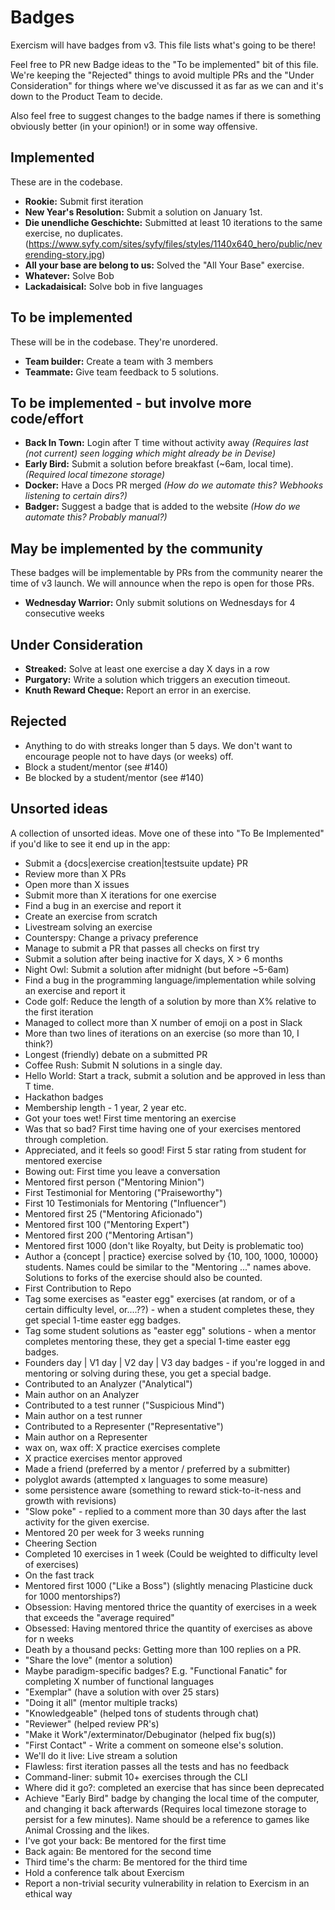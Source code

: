 # Badges

Exercism will have badges from v3. This file lists what's going to be there!

Feel free to PR new Badge ideas to the "To be implemented" bit of this file.
We're keeping the "Rejected" things to avoid multiple PRs and the "Under Consideration" for things where we've discussed it as far as we can and it's down to the Product Team to decide.

Also feel free to suggest changes to the badge names if there is something obviously better (in your opinion!) or in some way offensive.

## Implemented

These are in the codebase.

- **Rookie:** Submit first iteration
- **New Year's Resolution:** Submit a solution on January 1st.
- **Die unendliche Geschichte:** Submitted at least 10 iterations to the same exercise, no duplicates. (https://www.syfy.com/sites/syfy/files/styles/1140x640_hero/public/neverending-story.jpg)
- **All your base are belong to us:** Solved the "All Your Base" exercise.
- **Whatever:** Solve Bob
- **Lackadaisical:** Solve bob in five languages

## To be implemented

These will be in the codebase. They're unordered.

- **Team builder:** Create a team with 3 members
- **Teammate:** Give team feedback to 5 solutions.

## To be implemented - but involve more code/effort

- **Back In Town:** Login after T time without activity away _(Requires last (not current) seen logging which might already be in Devise)_
- **Early Bird:** Submit a solution before breakfast (~6am, local time). _(Required local timezone storage)_
- **Docker:** Have a Docs PR merged _(How do we automate this? Webhooks listening to certain dirs?)_
- **Badger:** Suggest a badge that is added to the website _(How do we automate this? Probably manual?)_

## May be implemented by the community

These badges will be implementable by PRs from the community nearer the time of v3 launch. We will announce when the repo is open for those PRs.

- **Wednesday Warrior:** Only submit solutions on Wednesdays for 4 consecutive weeks

## Under Consideration

- **Streaked:** Solve at least one exercise a day X days in a row
- **Purgatory:** Write a solution which triggers an execution timeout.
- **Knuth Reward Cheque:** Report an error in an exercise.

## Rejected

- Anything to do with streaks longer than 5 days. We don't want to encourage people not to have days (or weeks) off.
- Block a student/mentor (see #140)
- Be blocked by a student/mentor (see #140)

## Unsorted ideas

A collection of unsorted ideas. Move one of these into "To Be Implemented" if you'd like to see it end up in the app:

- Submit a {docs|exercise creation|testsuite update} PR
- Review more than X PRs
- Open more than X issues
- Submit more than X iterations for one exercise
- Find a bug in an exercise and report it
- Create an exercise from scratch
- Livestream solving an exercise
- Counterspy: Change a privacy preference
- Manage to submit a PR that passes all checks on first try
- Submit a solution after being inactive for X days, X > 6 months
- Night Owl: Submit a solution after midnight (but before ~5-6am)
- Find a bug in the programming language/implementation while solving an exercise and report it
- Code golf: Reduce the length of a solution by more than X% relative to the first iteration
- Managed to collect more than X number of emoji on a post in Slack
- More than two lines of iterations on an exercise (so more than 10, I think?)
- Longest (friendly) debate on a submitted PR
- Coffee Rush: Submit N solutions in a single day.
- Hello World: Start a track, submit a solution and be approved in less than T time.
- Hackathon badges
- Membership length - 1 year, 2 year etc.
- Got your toes wet! First time mentoring an exercise
- Was that so bad? First time having one of your exercises mentored through completion.
- Appreciated, and it feels so good! First 5 star rating from student for mentored exercise
- Bowing out: First time you leave a conversation
- Mentored first person ("Mentoring Minion")
- First Testimonial for Mentoring ("Praiseworthy")
- First 10 Testimonials for Mentoring ("Influencer")
- Mentored first 25 ("Mentoring Aficionado")
- Mentored first 100 ("Mentoring Expert")
- Mentored first 200 ("Mentoring Artisan")
- Mentored first 1000 (don't like Royalty, but Deity is problematic too)
- Author a {concept | practice} exercise solved by {10, 100, 1000, 10000} students. Names could be similar to the "Mentoring ..." names above. Solutions to forks of the exercise should also be counted.
- First Contribution to Repo
- Tag some exercises as "easter egg" exercises (at random, or of a certain difficulty level, or....??) - when a student completes these, they get special 1-time easter egg badges.
- Tag some student solutions as "easter egg" solutions - when a mentor completes mentoring these, they get a special 1-time easter egg badges.
- Founders day | V1 day | V2 day | V3 day badges - if you're logged in and mentoring or solving during these, you get a special badge.
- Contributed to an Analyzer ("Analytical")
- Main author on an Analyzer
- Contributed to a test runner ("Suspicious Mind")
- Main author on a test runner
- Contributed to a Representer ("Representative")
- Main author on a Representer
- wax on, wax off: X practice exercises complete
- X practice exercises mentor approved
- Made a friend (preferred by a mentor / preferred by a submitter)
- polyglot awards (attempted x languages to some measure)
- some persistence aware (something to reward stick-to-it-ness and growth with revisions)
- "Slow poke" - replied to a comment more than 30 days after the last activity for the given exercise.
- Mentored 20 per week for 3 weeks running
- Cheering Section
- Completed 10 exercises in 1 week (Could be weighted to difficulty level of exercises)
- On the fast track
- Mentored first 1000 ("Like a Boss") (slightly menacing Plasticine duck for 1000 mentorships?)
- Obsession: Having mentored thrice the quantity of exercises in a week that exceeds the "average required"
- Obsessed: Having mentored thrice the quantity of exercises as above for n weeks
- Death by a thousand pecks: Getting more than 100 replies on a PR.
- "Share the love" (mentor a solution)
- Maybe paradigm-specific badges? E.g. "Functional Fanatic" for completing X number of functional languages
- "Exemplar" (have a solution with over 25 stars)
- "Doing it all" (mentor multiple tracks)
- "Knowledgeable" (helped tons of students through chat)
- "Reviewer" (helped review PR's)
- "Make it Work"/exterminator/Debuginator (helped fix bug(s))
- "First Contact" - Write a comment on someone else's solution.
- We'll do it live: Live stream a solution
- Flawless: first iteration passes all the tests and has no feedback
- Command-liner: submit 10+ exercises through the CLI
- Where did it go?: completed an exercise that has since been deprecated
- Achieve "Early Bird" badge by changing the local time of the computer, and changing it back afterwards (Requires local timezone storage to persist for a few minutes). Name should be a reference to games like Animal Crossing and the likes.
- I've got your back: Be mentored for the first time
- Back again: Be mentored for the second time
- Third time's the charm: Be mentored for the third time
- Hold a conference talk about Exercism
- Report a non-trivial security vulnerability in relation to Exercism in an ethical way
